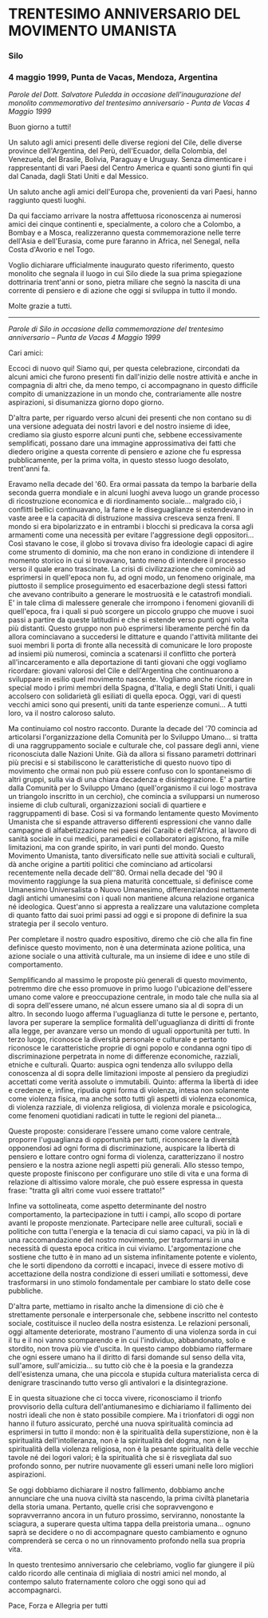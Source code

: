 # TRENTESIMO ANNIVERSARIO DEL MOVIMENTO UMANISTA

### Silo
### 4 maggio 1999, Punta de Vacas, Mendoza, Argentina

*Parole del Dott. Salvatore Puledda in occasione dell'inaugurazione del monolito commemorativo del trentesimo anniversario - Punta de Vacas 4 Maggio 1999*

Buon giorno a tutti!

Un saluto agli amici presenti delle diverse regioni del Cile, delle diverse province dell'Argentina, del Perù, dell'Ecuador, della Colombia, del Venezuela, del Brasile, Bolivia, Paraguay e Uruguay. Senza dimenticare i rappresentanti di vari Paesi del Centro America e quanti sono giunti fin qui dal Canada, dagli Stati Uniti e dal Messico.

Un saluto anche agli amici dell'Europa che, provenienti da vari Paesi, hanno raggiunto questi luoghi.

Da qui facciamo arrivare la nostra affettuosa riconoscenza ai numerosi amici dei cinque continenti e, specialmente, a coloro che a Colombo, a Bombay e a Mosca, realizzeranno questa commemorazione nelle terre dell'Asia e dell'Eurasia, come pure faranno in Africa, nel Senegal, nella Costa d'Avorio e nel Togo.

Voglio dichiarare ufficialmente inaugurato questo riferimento, questo monolito che segnala il luogo in cui Silo diede la sua prima spiegazione dottrinaria trent'anni or sono, pietra miliare che segnò la nascita di una corrente di pensiero e di azione che oggi si sviluppa in tutto il mondo.

Molte grazie a tutti.

---

*Parole di Silo in occasione della commemorazione del trentesimo anniversario – Punta de Vacas 4 Maggio 1999*

Cari amici:

Eccoci di nuovo qui! Siamo qui, per questa celebrazione, circondati da alcuni amici che furono presenti fin dall'inizio delle nostre attività e anche in compagnia di altri che, da meno tempo, ci accompagnano in questo difficile compito di umanizzazione in un mondo che, contrariamente alle nostre aspirazioni, si disumanizza giorno dopo giorno.

D'altra parte, per riguardo verso alcuni dei presenti che non contano su di una versione adeguata dei nostri lavori e del nostro insieme di idee, crediamo sia giusto esporre alcuni punti che, sebbene eccessivamente semplificati, possano dare una immagine approssimativa dei fatti che diedero origine a questa corrente di pensiero e azione che fu espressa pubblicamente, per la prima volta, in questo stesso luogo desolato, trent'anni fa.

Eravamo nella decade del '60. Era ormai passata da tempo la barbarie della seconda guerra mondiale e in alcuni luoghi aveva luogo un grande processo di ricostruzione economica e di riordinamento sociale… malgrado ciò, i conflitti bellici continuavano, la fame e le diseguaglianze si estendevano in vaste aree e la capacità di distruzione massiva cresceva senza freni. Il mondo si era bipolarizzato e in entrambi i blocchi si predicava la corsa agli armamenti come una necessità per evitare l'aggressione degli oppositori… Così stavano le cose, il globo si trovava  diviso fra ideologie capaci di agire come strumento di dominio, ma che non erano in condizione di intendere il momento storico in cui si trovavano, tanto meno di intendere il processo verso il quale erano trascinate. La crisi di civilizzazione che cominciò ad esprimersi in quell'epoca non fu, ad ogni modo, un fenomeno originale, ma piuttosto il semplice proseguimento ed esacerbazione degli stessi fattori che avevano contribuito a generare le mostruosità e le catastrofi mondiali. E' in tale clima di malessere generale che irrompono i fenomeni giovanili di quell'epoca, fra i quali si può scorgere un piccolo gruppo che muove i suoi passi a partire da queste latitudini e che si estende verso punti ogni volta più distanti. Questo gruppo non può esprimersi liberamente perché fin da allora cominciavano a succedersi le dittature e quando l'attività militante dei suoi membri li porta di fronte alla necessità di comunicare le loro proposte ad insiemi più numerosi, comincia a scatenarsi il conflitto che porterà all'incarceramento e alla deportazione di tanti giovani che oggi vogliamo ricordare: giovani valorosi del Cile e dell'Argentina che continuarono a sviluppare in esilio quel movimento nascente.
Vogliamo anche ricordare in special modo i primi membri della Spagna, d'Italia, e degli Stati Uniti, i quali accolsero con solidarietà gli esiliati di quella epoca. Oggi, vari di questi vecchi amici sono qui presenti, uniti da tante esperienze comuni… A tutti loro, va il nostro caloroso saluto.

Ma continuiamo col nostro racconto. Durante la decade del '70 comincia ad articolarsi l'organizzazione della Comunità per lo Sviluppo Umano… si tratta di una raggruppamento sociale e culturale che, col passare degli anni, viene riconosciuta dalle Nazioni Unite. Già da allora si fissano parametri dottrinari più precisi e si stabiliscono le caratteristiche di questo nuovo tipo di movimento che ormai non può più essere confuso con lo spontaneismo di altri gruppi, sulla via di una chiara decadenza e disintegrazione. E' a partire dalla Comunità per lo Sviluppo Umano (quell'organismo il cui logo mostrava un triangolo inscritto in un cerchio), che comincia a svilupparsi un numeroso insieme di club culturali, organizzazioni sociali di quartiere e raggruppamenti di base. Così si va formando lentamente questo Movimento Umanista che si espande attraverso differenti espressioni che vanno dalle campagne di alfabetizzazione nei paesi dei Caraibi e dell'Africa, al lavoro di sanità sociale in cui medici, paramedici e collaboratori agiscono, fra mille limitazioni, ma con grande spirito, in vari punti del mondo. Questo Movimento Umanista, tanto diversificato nelle sue attività sociali e culturali, dà anche origine a partiti politici che cominciano ad articolarsi recentemente nella decade dell''80. Ormai  nella decade del '90 il movimento raggiunge la sua piena maturità concettuale, si definisce come Umanesimo Universalista o Nuovo Umanesimo, differenziandosi nettamente dagli antichi umanesimi con i quali non mantiene alcuna relazione organica né ideologica. Quest'anno si appresta a realizzare una valutazione completa di quanto fatto dai suoi primi passi ad oggi e si propone di definire la sua strategia per il secolo venturo.

Per completare il nostro quadro espositivo, diremo che ciò che alla fin fine definisce questo movimento, non è una determinata azione politica, una azione sociale o una attività culturale, ma un insieme di idee e uno stile di comportamento.

Semplificando al massimo le proposte più generali di questo movimento, potremmo dire che esso promuove in primo luogo l'ubicazione dell'essere umano come valore e preoccupazione centrale, in modo tale che nulla sia al di sopra dell'essere umano, né alcun essere umano sia al di sopra di un altro. In secondo luogo afferma l'uguaglianza di tutte le persone e, pertanto, lavora per superare la semplice formalità dell'uguaglianza di diritti di fronte alla legge, per avanzare verso un mondo di uguali opportunità per tutti. In terzo luogo, riconosce la diversità personale e culturale e pertanto riconosce le caratteristiche proprie di ogni popolo e condanna ogni tipo di discriminazione perpetrata in nome di differenze economiche, razziali, etniche e culturali. Quarto: auspica ogni tendenza allo sviluppo della conoscenza al di sopra delle limitazioni imposte al pensiero da pregiudizi accettati come verità assolute o immutabili. Quinto: afferma la libertà di idee e credenze e, infine, ripudia ogni forma di violenza, intesa non solamente come violenza fisica, ma anche sotto tutti gli aspetti di violenza economica, di violenza razziale, di violenza religiosa, di violenza morale e psicologica, come fenomeni quotidiani radicati in tutte le regioni del pianeta…

Queste proposte: considerare l'essere umano come valore centrale, proporre l'uguaglianza di opportunità per tutti, riconoscere la diversità opponendosi ad ogni forma di discriminazione, auspicare la libertà di pensiero e lottare contro ogni forma di violenza, caratterizzano il nostro pensiero e la nostra azione negli aspetti più generali. Allo stesso tempo, queste proposte finiscono per configurare uno stile di vita e una forma di relazione di altissimo valore morale, che può essere espressa in questa frase: "tratta gli altri come vuoi essere trattato!"

Infine va sottolineata, come aspetto determinante del nostro comportamento, la partecipazione in tutti i campi, allo scopo di portare avanti le proposte menzionate. Partecipare nelle aree culturali, sociali e politiche con tutta l'energia e la tenacia di cui siamo capaci, va più in là di una raccomandazione del nostro movimento, per trasformarsi in una necessità di questa epoca critica in cui viviamo. L'argomentazione che sostiene che tutto è in mano ad un sistema infinitamente potente e violento, che le sorti dipendono da corrotti e incapaci, invece di essere motivo di accettazione della nostra condizione di esseri umiliati e sottomessi, deve trasformarsi in uno stimolo fondamentale per cambiare lo stato delle cose pubbliche.

D'altra parte, mettiamo in risalto anche la dimensione di ciò che è strettamente personale e interpersonale che, sebbene inscritto nel contesto sociale, costituisce il nucleo della nostra esistenza. Le relazioni personali, oggi altamente deteriorate, mostrano l'aumento di una violenza sorda in cui il tu e il noi vanno scomparendo e in cui l'individuo, abbandonato, solo e stordito, non trova più vie d'uscita. In questo campo dobbiamo riaffermare che ogni essere umano ha il diritto di farsi domande sul senso della vita, sull'amore, sull'amicizia… su tutto ciò che è la poesia e la grandezza dell'esistenza umana, che una piccola e stupida cultura materialista cerca di denigrare trascinando tutto verso gli antivalori e la disintegrazione.

E in questa situazione che ci tocca vivere, riconosciamo il trionfo provvisorio della cultura dell'antiumanesimo e dichiariamo il fallimento dei nostri ideali che non è stato possibile compiere. Ma i trionfatori di oggi non hanno il futuro assicurato, perché una nuova spiritualità comincia ad esprimersi in tutto il mondo: non è la spiritualità della superstizione, non è la spiritualità dell'intolleranza, non è la spiritualità del dogma, non è la spiritualità della violenza religiosa, non è la pesante spiritualità delle vecchie tavole né dei logori valori; è la spiritualità che si è risvegliata dal suo profondo sonno, per nutrire nuovamente gli esseri umani nelle loro migliori aspirazioni.

Se oggi dobbiamo dichiarare il nostro fallimento, dobbiamo anche annunciare che una nuova civiltà sta nascendo, la prima civiltà planetaria della storia umana. Pertanto, quelle crisi che sopravvengono e sopravverranno ancora in un futuro prossimo, serviranno, nonostante la sciagura, a superare questa ultima tappa della preistoria umana… ognuno saprà se decidere o no di accompagnare questo cambiamento e ognuno comprenderà se cerca o no un rinnovamento profondo nella sua propria vita.

In questo trentesimo anniversario che celebriamo, voglio far giungere il più caldo ricordo alle centinaia di migliaia di nostri amici nel mondo, al contempo saluto fraternamente coloro che oggi sono qui ad accompagnarci.

Pace, Forza e Allegria per tutti
